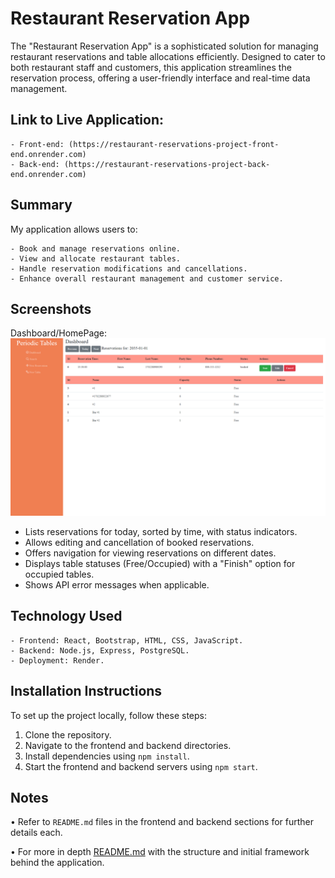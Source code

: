 # Restaurant Reservation App

The "Restaurant Reservation App" is a sophisticated solution for managing restaurant reservations and table allocations efficiently. Designed to cater to both restaurant staff and customers, this application streamlines the reservation process, offering a user-friendly interface and real-time data management.

## Link to Live Application:
    - Front-end: (https://restaurant-reservations-project-front-end.onrender.com)
    - Back-end: (https://restaurant-reservations-project-back-end.onrender.com)

## Summary

My application allows users to:

    - Book and manage reservations online.
    - View and allocate restaurant tables.
    - Handle reservation modifications and cancellations.
    - Enhance overall restaurant management and customer service.

## Screenshots
Dashboard/HomePage:
![Dashboard/HomePage:](https://github.com/merict95/starter-restaurant-reservation/blob/main/front-end/screenshots/us-05-dashboard-finish-button-before.png?raw=true)
- Lists reservations for today, sorted by time, with status indicators.
- Allows editing and cancellation of booked reservations.
- Offers navigation for viewing reservations on different dates.
- Displays table statuses (Free/Occupied) with a "Finish" option for occupied tables.
- Shows API error messages when applicable.




## Technology Used

    - Frontend: React, Bootstrap, HTML, CSS, JavaScript.
    - Backend: Node.js, Express, PostgreSQL.
    - Deployment: Render.




## Installation Instructions

To set up the project locally, follow these steps:

1. Clone the repository.
2. Navigate to the frontend and backend directories.
3. Install dependencies using `npm install`.
4. Start the frontend and backend servers using `npm start`.




## Notes

• Refer to `README.md` files in the frontend and backend sections for further details each.

• For more in depth [README.md](https://github.com/Thinkful-Ed/starter-restaurant-reservation/blob/main/README.md) with the structure and initial framework behind the application.
